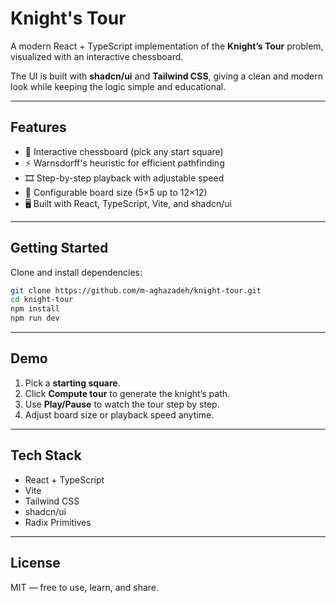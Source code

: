 # Knight's Tour

A modern React + TypeScript implementation of the **Knight’s Tour** problem, visualized with an interactive chessboard.

The UI is built with **shadcn/ui** and **Tailwind CSS**, giving a clean and modern look while keeping the logic simple and educational.

---

## Features
- 🎯 Interactive chessboard (pick any start square)  
- ⚡ Warnsdorff's heuristic for efficient pathfinding  
- 🎞️ Step-by-step playback with adjustable speed  
- 📏 Configurable board size (5×5 up to 12×12)  
- 🖥️ Built with React, TypeScript, Vite, and shadcn/ui  

---

## Getting Started

Clone and install dependencies:

```bash
git clone https://github.com/m-aghazadeh/knight-tour.git
cd knight-tour
npm install
npm run dev
```

---

## Demo

1. Pick a **starting square**.  
2. Click **Compute tour** to generate the knight’s path.  
3. Use **Play/Pause** to watch the tour step by step.  
4. Adjust board size or playback speed anytime.

---

## Tech Stack
- React + TypeScript  
- Vite  
- Tailwind CSS  
- shadcn/ui  
- Radix Primitives  

---

## License
MIT — free to use, learn, and share.

